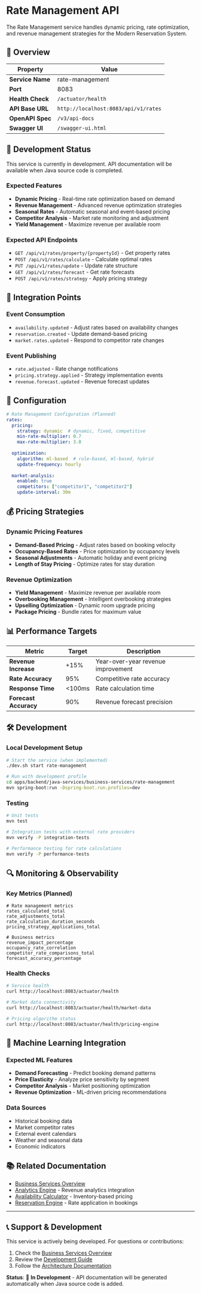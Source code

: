 # Rate Management API

The Rate Management service handles dynamic pricing, rate optimization, and revenue management strategies for the Modern Reservation System.

## 🎯 Overview

| Property | Value |
|----------|-------|
| **Service Name** | rate-management |
| **Port** | 8083 |
| **Health Check** | `/actuator/health` |
| **API Base URL** | `http://localhost:8083/api/v1/rates` |
| **OpenAPI Spec** | `/v3/api-docs` |
| **Swagger UI** | `/swagger-ui.html` |

## 🚧 Development Status

This service is currently in development. API documentation will be available when Java source code is completed.

### Expected Features
- **Dynamic Pricing** - Real-time rate optimization based on demand
- **Revenue Management** - Advanced revenue optimization strategies
- **Seasonal Rates** - Automatic seasonal and event-based pricing
- **Competitor Analysis** - Market rate monitoring and adjustment
- **Yield Management** - Maximize revenue per available room

### Expected API Endpoints
- `GET /api/v1/rates/property/{propertyId}` - Get property rates
- `POST /api/v1/rates/calculate` - Calculate optimal rates
- `PUT /api/v1/rates/update` - Update rate structure
- `GET /api/v1/rates/forecast` - Get rate forecasts
- `POST /api/v1/rates/strategy` - Apply pricing strategy

## 🔌 Integration Points

### Event Consumption
- `availability.updated` - Adjust rates based on availability changes
- `reservation.created` - Update demand-based pricing
- `market.rates.updated` - Respond to competitor rate changes

### Event Publishing
- `rate.adjusted` - Rate change notifications
- `pricing.strategy.applied` - Strategy implementation events
- `revenue.forecast.updated` - Revenue forecast updates

## 🔧 Configuration

```yaml
# Rate Management Configuration (Planned)
rates:
  pricing:
    strategy: dynamic  # dynamic, fixed, competitive
    min-rate-multiplier: 0.7
    max-rate-multiplier: 3.0
    
  optimization:
    algorithm: ml-based  # rule-based, ml-based, hybrid
    update-frequency: hourly
    
  market-analysis:
    enabled: true
    competitors: ["competitor1", "competitor2"]
    update-interval: 30m
```

## 💰 Pricing Strategies

### Dynamic Pricing Features
- **Demand-Based Pricing** - Adjust rates based on booking velocity
- **Occupancy-Based Rates** - Price optimization by occupancy levels
- **Seasonal Adjustments** - Automatic holiday and event pricing
- **Length of Stay Pricing** - Optimize rates for stay duration

### Revenue Optimization
- **Yield Management** - Maximize revenue per available room
- **Overbooking Management** - Intelligent overbooking strategies
- **Upselling Optimization** - Dynamic room upgrade pricing
- **Package Pricing** - Bundle rates for maximum value

## 📊 Performance Targets

| Metric | Target | Description |
|--------|--------|-------------|
| **Revenue Increase** | +15% | Year-over-year revenue improvement |
| **Rate Accuracy** | 95% | Competitive rate accuracy |
| **Response Time** | <100ms | Rate calculation time |
| **Forecast Accuracy** | 90% | Revenue forecast precision |

## 🛠️ Development

### Local Development Setup
```bash
# Start the service (when implemented)
./dev.sh start rate-management

# Run with development profile
cd apps/backend/java-services/business-services/rate-management
mvn spring-boot:run -Dspring-boot.run.profiles=dev
```

### Testing
```bash
# Unit tests
mvn test

# Integration tests with external rate providers
mvn verify -P integration-tests

# Performance testing for rate calculations
mvn verify -P performance-tests
```

## 🔍 Monitoring & Observability

### Key Metrics (Planned)
```
# Rate management metrics
rates_calculated_total
rate_adjustments_total
rate_calculation_duration_seconds
pricing_strategy_applications_total

# Business metrics
revenue_impact_percentage
occupancy_rate_correlation
competitor_rate_comparisons_total
forecast_accuracy_percentage
```

### Health Checks
```bash
# Service health
curl http://localhost:8083/actuator/health

# Market data connectivity
curl http://localhost:8083/actuator/health/market-data

# Pricing algorithm status
curl http://localhost:8083/actuator/health/pricing-engine
```

## 🧠 Machine Learning Integration

### Expected ML Features
- **Demand Forecasting** - Predict booking demand patterns
- **Price Elasticity** - Analyze price sensitivity by segment
- **Competitor Analysis** - Market positioning optimization
- **Revenue Optimization** - ML-driven pricing recommendations

### Data Sources
- Historical booking data
- Market competitor rates
- External event calendars
- Weather and seasonal data
- Economic indicators

## 📚 Related Documentation

- [Business Services Overview](../index.md)
- [Analytics Engine](../analytics-engine/) - Revenue analytics integration  
- [Availability Calculator](../availability-calculator/) - Inventory-based pricing
- [Reservation Engine](../reservation-engine/) - Rate application in bookings

---

## 📞 Support & Development

This service is actively being developed. For questions or contributions:

1. Check the [Business Services Overview](../index.md)
2. Review the [Development Guide](../../../guides/DEV_QUICK_REFERENCE.md)
3. Follow the [Architecture Documentation](../../../architecture/)

**Status**: 🚧 **In Development** - API documentation will be generated automatically when Java source code is added.